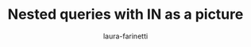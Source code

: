 ---
title: "Nested queries with IN as a picture"
author: "laura-farinetti"
Discipline: Databases
ConceptualAdvantage: "Shows how a nested query is executed"
DrawsAttentionTo: "The steps of execution of a nested query"
Topic: Query languages (advanced)
Domain: Within-Database
Form: Visual Representation
OriginSource: "Lecture Notes"
image: "443.png"
Mapping:
  text :  meaning of subqueries
---